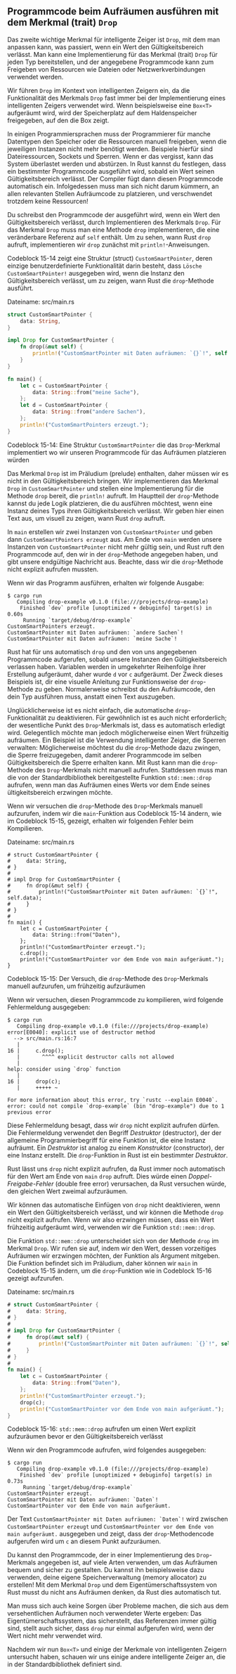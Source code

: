 ## Programmcode beim Aufräumen ausführen mit dem Merkmal (trait) `Drop`

Das zweite wichtige Merkmal für intelligente Zeiger ist `Drop`, mit dem man
anpassen kann, was passiert, wenn ein Wert den Gültigkeitsbereich verlässt. Man
kann eine Implementierung für das Merkmal (trait) `Drop` für jeden Typ
bereitstellen, und der angegebene Programmcode kann zum Freigeben von
Ressourcen wie Dateien oder Netzwerkverbindungen verwendet werden.

Wir führen `Drop` im Kontext von intelligenten Zeigern ein, da die
Funktionalität des Merkmals `Drop` fast immer bei der Implementierung eines
intelligenten Zeigers verwendet wird. Wenn beispielsweise eine `Box<T>`
aufgeräumt wird, wird der Speicherplatz auf dem Haldenspeicher freigegeben, auf
den die Box zeigt.

In einigen Programmiersprachen muss der Programmierer für manche Datentypen
den Speicher oder die Ressourcen manuell freigeben, wenn die jeweiligen
Instanzen nicht mehr benötigt werden. Beispiele hierfür sind Dateiressourcen,
Sockets und Sperren. Wenn er das vergisst, kann das System überlastet werden
und abstürzen. In Rust kannst du festlegen, dass ein bestimmter Programmcode
ausgeführt wird, sobald ein Wert seinen Gültigkeitsbereich verlässt. Der
Compiler fügt dann diesen Programmcode automatisch ein. Infolgedessen muss man
sich nicht darum kümmern, an allen relevanten Stellen Aufräumcode zu
platzieren, und verschwendet trotzdem keine Ressourcen!

Du schreibst den Programmcode der ausgeführt wird, wenn ein Wert den
Gültigkeitsbereich verlässt, durch Implementieren des Merkmals `Drop`. Für das
Merkmal `Drop` muss man eine Methode `drop` implementieren, die eine 
veränderbare Referenz auf `self` enthält. Um zu sehen, wann Rust `drop`
aufruft, implementieren wir `drop` zunächst mit `println!`-Anweisungen.

Codeblock 15-14 zeigt eine Struktur (struct) `CustomSmartPointer`, deren einzige 
benutzerdefinierte Funktionalität darin besteht, dass `Lösche
CustomSmartPointer!` ausgegeben wird, wenn die Instanz den Gültigkeitsbereich
verlässt, um zu zeigen, wann Rust die `drop`-Methode ausführt.

<span class="filename">Dateiname: src/main.rs</span>

```rust
struct CustomSmartPointer {
    data: String,
}

impl Drop for CustomSmartPointer {
    fn drop(&mut self) {
        println!("CustomSmartPointer mit Daten aufräumen: `{}`!", self.data);
    }
}

fn main() {
    let c = CustomSmartPointer {
        data: String::from("meine Sache"),
    };
    let d = CustomSmartPointer {
        data: String::from("andere Sachen"),
    };
    println!("CustomSmartPointers erzeugt.");
}
```
<span class="caption">Codeblock 15-14: Eine Struktur `CustomSmartPointer` die
das `Drop`-Merkmal implementiert wo wir unseren Programmcode für das
Aufräumen platzieren würden</span>

Das Merkmal `Drop` ist im Präludium (prelude) enthalten, daher müssen wir es
nicht in den Gültigkeitsbereich bringen. Wir implementieren das Merkmal `Drop`
in `CustomSmartPointer` und stellen eine Implementierung für die Methode `drop`
bereit, die `println!` aufruft. Im Hauptteil der `drop`-Methode kannst du jede
Logik platzieren, die du ausführen möchtest, wenn eine Instanz deines Typs
ihren Gültigkeitsbereich verlässt. Wir geben hier einen Text aus, um visuell zu
zeigen, wann Rust `drop` aufruft.

In `main` erstellen wir zwei Instanzen von `CustomSmartPointer` und geben dann 
`CustomSmartPointers erzeugt` aus. Am Ende von `main` werden unsere Instanzen
von `CustomSmartPointer` nicht mehr gültig sein, und Rust ruft den Programmcode
auf, den wir in der `drop`-Methode angegeben haben, und gibt unsere endgültige
Nachricht aus. Beachte, dass wir die `drop`-Methode nicht explizit aufrufen
mussten.

Wenn wir das Programm ausführen, erhalten wir folgende Ausgabe:

```console
$ cargo run
   Compiling drop-example v0.1.0 (file:///projects/drop-example)
    Finished `dev` profile [unoptimized + debuginfo] target(s) in 0.60s
     Running `target/debug/drop-example`
CustomSmartPointers erzeugt.
CustomSmartPointer mit Daten aufräumen: `andere Sachen`!
CustomSmartPointer mit Daten aufräumen: `meine Sache`!
```
Rust hat für uns automatisch `drop` und den von uns angegebenen Programmcode 
aufgerufen, sobald unsere Instanzen den Gültigkeitsbereich verlassen haben. 
Variablen werden in umgekehrter Reihenfolge ihrer Erstellung aufgeräumt, daher
wurde `d` vor `c` aufgeräumt. Der Zweck dieses Beispiels ist, dir eine visuelle
Anleitung zur Funktionsweise der `drop`-Methode zu geben. Normalerweise
schreibst du den Aufräumcode, den dein Typ ausführen muss, anstatt einen Text
auszugeben.

Unglücklicherweise ist es nicht einfach, die automatische `drop`-Funktionalität
zu deaktivieren. Für gewöhnlich ist es auch nicht erforderlich; der wesentliche
Punkt des `Drop`-Merkmals ist, dass es automatisch erledigt wird. Gelegentlich
möchte man jedoch möglicherweise einen Wert frühzeitig aufräumen. Ein Beispiel
ist die Verwendung intelligenter Zeiger, die Sperren verwalten: Möglicherweise
möchtest du die `drop`-Methode dazu zwingen, die Sperre freizugegeben,
damit anderer Programmcode im selben Gültigkeitsbereich die Sperre erhalten
kann. Mit Rust kann man die `drop`-Methode des `Drop`-Merkmals nicht manuell
aufrufen. Stattdessen muss man die von der Standardbibliothek bereitgestellte
Funktion `std::mem::drop` aufrufen, wenn man das Aufräumen eines Werts vor dem
Ende seines ültigkeitsbereich erzwingen möchte.

Wenn wir versuchen die `drop`-Methode des `Drop`-Merkmals manuell aufzurufen,
indem wir die `main`-Funktion aus Codeblock 15-14 ändern, wie im Codeblock
15-15, gezeigt, erhalten wir folgenden Fehler beim Kompilieren.

<span class="filename">Dateiname: src/main.rs</span>

```rust,does_not_compile
# struct CustomSmartPointer {
#     data: String,
# }
#
# impl Drop for CustomSmartPointer {
#     fn drop(&mut self) {
#         println!("CustomSmartPointer mit Daten aufräumen: `{}`!", self.data);
#     }
# }
#
fn main() {
    let c = CustomSmartPointer {
        data: String::from("Daten"),
    };
    println!("CustomSmartPointer erzeugt.");
    c.drop();
    println!("CustomSmartPointer vor dem Ende von main aufgeräumt.");
}
```

<span class="caption">Codeblock 15-15: Der Versuch, die `drop`-Methode 
des `Drop`-Merkmals manuell aufzurufen, um frühzeitig aufzuräumen</span>

Wenn wir versuchen, diesen Programmcode zu kompilieren, wird folgende
Fehlermeldung ausgegeben:

```console
$ cargo run
   Compiling drop-example v0.1.0 (file:///projects/drop-example)
error[E0040]: explicit use of destructor method
  --> src/main.rs:16:7
   |
16 |     c.drop();
   |       ^^^^ explicit destructor calls not allowed
   |
help: consider using `drop` function
   |
16 |     drop(c);
   |     +++++ ~

For more information about this error, try `rustc --explain E0040`.
error: could not compile `drop-example` (bin "drop-example") due to 1 previous error
```

Diese Fehlermeldung besagt, dass wir `drop` nicht explizit aufrufen dürfen. Die
Fehlermeldung verwendet den Begriff _Destruktor_ (destructor), der der
allgemeine Programmierbegriff für eine Funktion ist, die eine Instanz
aufräumt. Ein _Destruktor_ ist analog zu einem _Konstruktor_ (constructor),
der eine Instanz erstellt. Die `drop`-Funktion in Rust ist ein bestimmter
_Destruktor_.

Rust lässt uns `drop` nicht explizit aufrufen, da Rust immer noch automatisch
für den Wert am Ende von `main` `drop` aufruft. Dies würde einen
_Doppel-Freigabe-Fehler_ (double free error) verursachen, da Rust versuchen
würde, den gleichen Wert zweimal aufzuräumen.

Wir können das automatische Einfügen von `drop` nicht deaktivieren, wenn ein
Wert den Gültigkeitsbereich verlässt, und wir können die Methode `drop` nicht
explizit aufrufen. Wenn wir also erzwingen müssen, dass ein Wert frühzeitig
aufgeräumt wird, verwenden wir die Funktion `std::mem::drop`.

Die Funktion `std::mem::drop` unterscheidet sich von der Methode `drop` im
Merkmal `Drop`. Wir rufen sie auf, indem wir den Wert, dessen vorzeitiges
Aufräumen wir erzwingen möchten, der Funktion als Argument mitgeben. Die
Funktion befindet sich im Präludium, daher können wir `main` in Codeblock 15-15
ändern, um die `drop`-Funktion wie in Codeblock 15-16 gezeigt aufzurufen.

<span class="filename">Dateiname: src/main.rs</span>

```rust
# struct CustomSmartPointer {
#     data: String,
# }
# 
# impl Drop for CustomSmartPointer {
#     fn drop(&mut self) {
#         println!("CustomSmartPointer mit Daten aufräumen: `{}`!", self.data);
#     }
# }
# 
fn main() {
    let c = CustomSmartPointer {
        data: String::from("Daten"),
    };
    println!("CustomSmartPointer erzeugt.");
    drop(c);
    println!("CustomSmartPointer vor dem Ende von main aufgeräumt.");
}
```

<span class="caption">Codeblock 15-16: `std::mem::drop` aufrufen um einen Wert
explizit aufzuräumen bevor er den Gültigkeitsbereich verlässt</span>

Wenn wir den Programmcode aufrufen, wird folgendes ausgegeben:

```console
$ cargo run
   Compiling drop-example v0.1.0 (file:///projects/drop-example)
    Finished `dev` profile [unoptimized + debuginfo] target(s) in 0.73s
     Running `target/debug/drop-example`
CustomSmartPointer erzeugt.
CustomSmartPointer mit Daten aufräumen: `Daten`!
CustomSmartPointer vor dem Ende von main aufgeräumt.
```

Der Text ``CustomSmartPointer mit Daten aufräumen: `Daten`!`` wird zwischen
`CustomSmartPointer erzeugt` und `CustomSmartPointer vor dem Ende von main
aufgeräumt.` ausgegeben und zeigt, dass der `drop`-Methodencode aufgerufen wird
um `c` an diesem Punkt aufzuräumen.

Du kannst den Programmcode, der in einer Implementierung des `Drop`-Merkmals
angegeben ist, auf viele Arten verwenden, um das Aufräumen bequem und sicher
zu gestalten. Du kannst ihn beispielsweise dazu verwenden, deine eigene
Speicherverwaltung (memory allocator) zu erstellen! Mit dem Merkmal `Drop` und
dem Eigentümerschaftssystem von Rust musst du nicht ans Aufräumen denken, da
Rust dies automatisch tut.

Man muss sich auch keine Sorgen über Probleme machen, die sich aus dem
versehentlichen Aufräumen noch verwendeter Werte ergeben: Das
Eigentümerschaftssystem, das sicherstellt, das Referenzen immer gültig sind,
stellt auch sicher, dass `drop` nur einmal aufgerufen wird, wenn der Wert nicht
mehr verwendet wird.

Nachdem wir nun `Box<T>` und einige der Merkmale von intelligenten Zeigern
untersucht haben, schauen wir uns einige andere intelligente Zeiger an, die in
der Standardbibliothek definiert sind.
